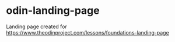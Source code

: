 # odin-landing-page
Landing page created for https://www.theodinproject.com/lessons/foundations-landing-page
